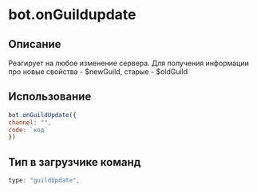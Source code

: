 # bot.onGuildupdate

## Описание 
Реагирует на любое изменение сервера. Для получения информации про новые свойства - $newGuild, старые - $oldGuild 
## Использование
```javascript
bot.onGuildUpdate({
channel: "",
code: `код`
})
```

## Тип в загрузчике команд
```javascript
type: "guildUpdate",
```
